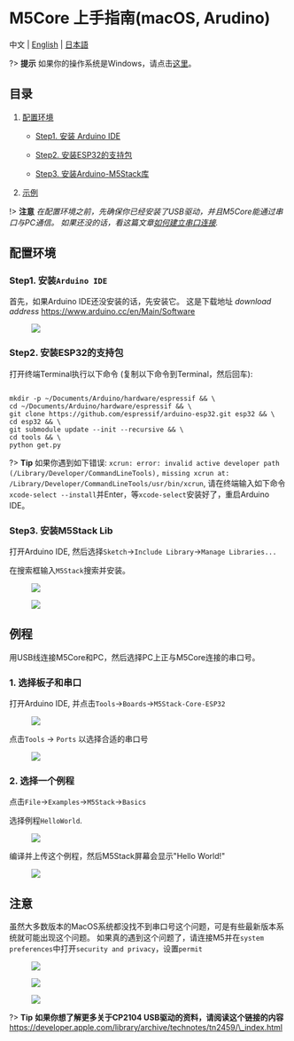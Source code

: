 # M5Core 上手指南(macOS, Arudino)

中文 | [English](en/quick_start/m5core/m5stack_core_get_started_Arduino_MacOS) | [日本語](ja/quick_start/m5core/m5stack_core_get_started_Arduino_MacOS)

?> **提示** 如果你的操作系统是Windows，请点击[这里](zh_CN/quick_start/m5core/m5stack_core_get_started_Arduino_Windows)。

## 目录

1. [配置环境](#setting-environment)

    - [Step1. 安装 Arduino IDE](#step1-install-arduino-ide)

    - [Step2. 安装ESP32的支持包](#step2-esp32-board-support)

    - [Step3. 安装Arduino-M5Stack库](#step3-install-m5stack-lib)

2. [示例](#example)

!> **注意** *在配置环境之前，先确保你已经安装了USB驱动，并且M5Core能通过串口与PC通信。 如果还没的话，看这篇文章[如何建立串口连接](/zh_CN/related_documents/establish_serial_connection).*

## 配置环境

### Step1. 安装`Arduino IDE`

首先，如果Arduino IDE还没安装的话，先安装它。 这是下载地址 *download address* https://www.arduino.cc/en/Main/Software

<figure>
    <img src="assets/img/getting_started_pics/m5stack_core/get_started_with_arduino_m5core/mac/macOS_download_arduino_ide.png">
</figure>

### Step2. 安装ESP32的支持包

打开终端Terminal执行以下命令 (复制以下命令到Terminal，然后回车):

```

mkdir -p ~/Documents/Arduino/hardware/espressif && \
cd ~/Documents/Arduino/hardware/espressif && \
git clone https://github.com/espressif/arduino-esp32.git esp32 && \
cd esp32 && \
git submodule update --init --recursive && \
cd tools && \
python get.py

```

?> **Tip** 如果你遇到如下错误: `xcrun: error: invalid active developer path (/Library/Developer/CommandLineTools),`
`missing xcrun at: /Library/Developer/CommandLineTools/usr/bin/xcrun`, 请在终端输入如下命令`xcode-select --install`并Enter，等`xcode-select`安装好了，重启Arduino IDE。


### Step3. 安装M5Stack Lib

打开Arduino IDE, 然后选择`Sketch`->`Include Library`->`Manage Libraries...`

在搜索框输入`M5Stack`搜索并安装。

<figure>
    <img src="assets/img/getting_started_pics/m5stack_core/get_started_with_arduino_m5core/mac/macOS_install_m5stack_lib.png">
</figure>


<figure>
    <img src="assets/img/getting_started_pics/m5stack_core/get_started_with_arduino_m5core/mac/macOS_search_m5stack.png">
</figure>



## 例程

用USB线连接M5Core和PC，然后选择PC上正与M5Core连接的串口号。

### 1. 选择板子和串口

打开Arduino IDE, 并点击`Tools`->`Boards`->`M5Stack-Core-ESP32`

<figure>
    <img src="assets/img/getting_started_pics/m5stack_core/get_started_with_arduino_m5core/mac/macOS_select_board.png">
</figure>


点击`Tools` -> `Ports` 以选择合适的串口号

<figure>
    <img src="assets/img/getting_started_pics/m5stack_core/get_started_with_arduino_m5core/mac/macOS_select_serial_port.png">
</figure>


### 2. 选择一个例程

点击`File`->`Examples`->`M5Stack`->`Basics`

选择例程`HelloWorld`.


<figure>
    <img src="assets/img/getting_started_pics/m5stack_core/get_started_with_arduino_m5core/mac/macOS_select_example.png">
</figure>


编译并上传这个例程，然后M5Stack屏幕会显示"Hello World!"

<figure>
    <img src="assets/img/getting_started_pics/m5stack_core/get_started_with_arduino_m5core/mac/display_hello_world.png">
</figure>



## 注意

虽然大多数版本的MacOS系统都没找不到串口号这个问题，可是有些最新版本系统就可能出现这个问题。
如果真的遇到这个问题了，请连接M5并在`system preferences`中打开`security and privacy`，设置`permit`

<figure>
    <img src="assets/img/getting_started_pics/m5stack_core/get_started_with_arduino_m5core/mac/macOS_security_and_privacy.png">
</figure>


<figure>
    <img src="assets/img/getting_started_pics/m5stack_core/get_started_with_arduino_m5core/mac/macOS_security_and_privacy_01.png">
</figure>


<figure>
    <img src="assets/img/getting_started_pics/m5stack_core/get_started_with_arduino_m5core/mac/macOS_security_and_privacy_02.png">
</figure>

?> **Tip** **如果你想了解更多关于CP2104 USB驱动的资料，请阅读这个链接的内容** https://developer.apple.com/library/archive/technotes/tn2459/\_index.html